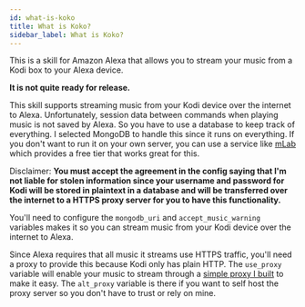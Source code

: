```yaml
---
id: what-is-koko
title: What is Koko?
sidebar_label: What is Koko?
---
```


This is a skill for Amazon Alexa that allows you to stream your music from a Kodi box to your Alexa device.

**It is not quite ready for release.**

This skill supports streaming music from your Kodi device over the internet to Alexa. Unfortunately, session data between commands when playing music is not saved by Alexa. So you have to use a database to keep track of everything. I selected MongoDB to handle this since it runs on everything. If you don't want to run it on your own server, you can use a service like [mLab](https://www.mlab.com/) which provides a free tier that works great for this.

Disclaimer: **You must accept the agreement in the config saying that I'm not liable for stolen information since your username and password for Kodi will be stored in plaintext in a database and will be transferred over the internet to a HTTPS proxy server for you to have this functionality.**

You'll need to configure the `mongodb_uri` and `accept_music_warning` variables makes it so you can stream music from your Kodi device over the internet to Alexa.

Since Alexa requires that all music it streams use HTTPS traffic, you'll need a proxy to provide this because Kodi only has plain HTTP. The `use_proxy` variable will enable your music to stream through a [simple proxy I built](https://github.com/m0ngr31/kodi-music-proxy) to make it easy. The `alt_proxy` variable is there if you want to self host the proxy server so you don't have to trust or rely on mine.